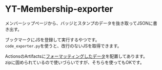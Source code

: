 # YT-Membership-exporter
メンバーシップページから、バッジとスタンプのデータを抜き取ってJSONに書き出す。


ブックマークにJSを登録して実行するやつです。  
`code_exporter.py`を使うと、改行のないJSを取得できます。

ActionsのArtifactsに[フォーマッティングしたデータ]( https://github.com/oz0820/YT-Membership-exporter/actions/workflows/bookmarklet.yml )を配置してあります。  
zipに固められているので使いづらいですが、そちらを使ってもOKです。